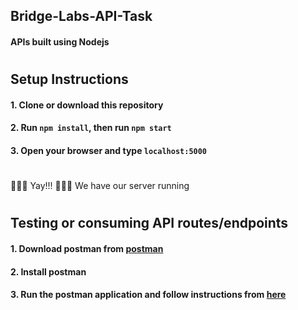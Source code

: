 ## Bridge-Labs-API-Task
#### APIs built using Nodejs
#

## Setup Instructions
#### 1. Clone or download this repository
#### 2. Run `npm install`, then run `npm start`
#### 3. Open your browser and type `localhost:5000`

#
🎉🎉🎉 Yay!!! 🎉🎉🎉 We have our server running
#

## Testing or consuming API routes/endpoints
#### 1. Download postman from [postman](https://postman.org)
#### 2. Install postman
#### 3. Run the postman application and follow instructions from [here](https://wwww.google.com)